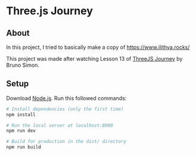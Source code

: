 # Three.js Journey

## About
In this project, I tried to basically make a copy of https://www.ilithya.rocks/

This project was made after watching Lesson 13 of [ThreeJS Journey](https://threejs-journey.xyz/) by Bruno Simon.

## Setup
Download [Node.js](https://nodejs.org/en/download/).
Run this followed commands:

``` bash
# Install dependencies (only the first time)
npm install

# Run the local server at localhost:8080
npm run dev

# Build for production in the dist/ directory
npm run build
```
